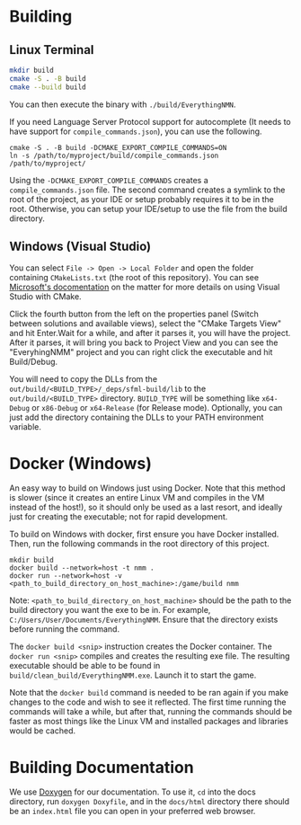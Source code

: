 # Building

## Linux Terminal

```bash
mkdir build
cmake -S . -B build
cmake --build build
```

You can then execute the binary with `./build/EverythingNMN`.

If you need Language Server Protocol support for autocomplete (It needs to have support for `compile_commands.json`),
you can use the following.

```
cmake -S . -B build -DCMAKE_EXPORT_COMPILE_COMMANDS=ON
ln -s /path/to/myproject/build/compile_commands.json /path/to/myproject/
```

Using the `-DCMAKE_EXPORT_COMPILE_COMMANDS` creates a `compile_commands.json` file. The second command creates a symlink
to the root of the project, as your IDE or setup probably requires it to be in the root. Otherwise, you can setup your
IDE/setup to use the file from the build directory.

## Windows (Visual Studio)

You can select `File -> Open -> Local Folder` and open the folder containing `CMakeLists.txt` (the root of this repository).
You can see [Microsoft's docomentation](https://learn.microsoft.com/en-us/cpp/build/cmake-projects-in-visual-studio) 
on the matter for more details on using Visual Studio with CMake.

Click the fourth button from the left on the properties panel (Switch between solutions and available views),
select the "CMake Targets View" and hit Enter.Wait for a while, and after it parses it, you will have the project.
After it parses, it will bring you back to Project View and you can see the "EveryhingNMM" project and you can 
right click the executable and hit Build/Debug. 

You will need to copy the DLLs from the `out/build/<BUILD_TYPE>/_deps/sfml-build/lib` to the `out/build/<BUILD_TYPE>` directory.
`BUILD_TYPE` will be something like `x64-Debug` or `x86-Debug` or `x64-Release` (for Release mode).
Optionally, you can just add the directory containing the DLLs to your PATH environment variable.

# Docker (Windows)
An easy way to build on Windows just using Docker. Note that this method is slower (since it creates an entire Linux VM and compiles
in the VM instead of the host!), so it should only be used as a last resort, and ideally just for creating the executable; not for
rapid development.

To build on Windows with docker, first ensure you have Docker installed. Then, run the following commands in the root
directory of this project.
```
mkdir build
docker build --network=host -t nmm .
docker run --network=host -v <path_to_build_directory_on_host_machine>:/game/build nmm
```

Note: `<path_to_build_directory_on_host_machine>` should be the path to the build directory you want the exe to be in. For example, `C:/Users/User/Documents/EverythingNMM`. Ensure that the directory exists before running the command.

The `docker build <snip>` instruction creates the Docker container. The `docker run <snip>` compiles and creates the resulting exe file.
The resulting executable should be able to be found in `build/clean_build/EverythingNMM.exe`. Launch it to start the game.

Note that the `docker build` command is needed to be ran again if you make changes to the code and wish to see it reflected.
The first time running the commands will take a while, but after that, running the commands should be faster as most things
like the Linux VM and installed packages and libraries would be cached. 

# Building Documentation
We use [Doxygen](https://www.doxygen.nl/index.html) for our documentation. To use it, `cd` into
the docs directory, run `doxygen Doxyfile`, and in the `docs/html` directory there should be an `index.html`
file you can open in your preferred web browser.
